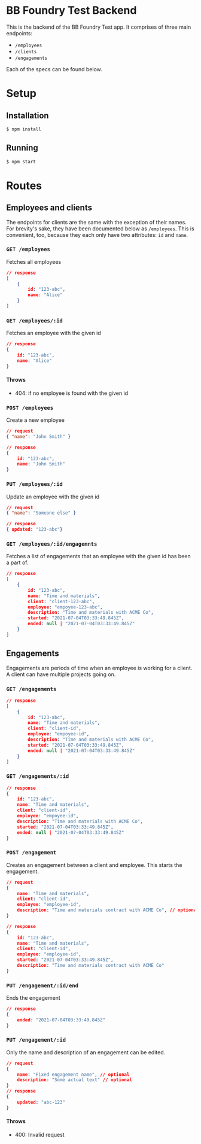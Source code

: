 # BB Foundry Test Backend

This is the backend of the BB Foundry Test app. It comprises of three main endpoints: 

- `/employees`
- `/clients`
- `/engagements`

Each of the specs can be found below.

# Setup

## Installation

```bash
$ npm install
```

## Running

```bash
$ npm start
```

# Routes

## Employees and clients

The endpoints for clients are the same with the exception of their names. For brevity's sake, they have been documented below as `/employees`. This is convenient, too, because they each only have two attributes: `id` and `name`. 

### `GET /employees`

Fetches all employees

```JSON
// response
[
	{
		id: "123-abc",
		name: "Alice"
	}
]
```

### `GET /employees/:id`

Fetches an employee with the given id

```JSON
// response
{
	id: "123-abc",
	name: "Alice"
}
```

#### Throws

- 404: if no employee is found with the given id

### `POST /employees`

Create a new employee

```JSON
// request
{ "name": "John Smith" }

// response
{
	id: "123-abc",
	name: "John Smith"
}
```

### `PUT /employees/:id`

Update an employee with the given id

```JSON
// request
{ "name": "Someone else" }

// response
{ updated: "123-abc"}
```

### `GET /employees/:id/engagemnts`

Fetches a list of engagements that an employee with the given id has been a part of.

```JSON
// response
[
	{
		id: "123-abc",
		name: "Time and materials",
		client: "client-123-abc",
		employee: "empoyee-123-abc",
		description: "Time and materials with ACME Co",
		started: "2021-07-04T03:33:49.845Z",
		ended: null | "2021-07-04T03:33:49.845Z"
	}
]
```

## Engagements

Engagements are periods of time when an employee is working for a client. A client can have multiple projects going on.

### `GET /engagements`

```JSON
// response
[
	{
		id: "123-abc",
		name: "Time and materials",
		client: "client-id",
		employee: "empoyee-id",
		description: "Time and materials with ACME Co",
		started: "2021-07-04T03:33:49.845Z",
		ended: null | "2021-07-04T03:33:49.845Z"
	}
]
```

### `GET /engagements/:id`

```JSON
// response
{
	id: "123-abc",
	name: "Time and materials",
	client: "client-id",
	employee: "empoyee-id",
	description: "Time and materials with ACME Co",
	started: "2021-07-04T03:33:49.845Z",
	ended: null | "2021-07-04T03:33:49.845Z"
}
```

### `POST /engagement`

Creates an engagement between a client and employee. This starts the engagement.

```JSON
// request
{
	name: "Time and materials",
	client: "client-id",
	employee: "employee-id",
	description: "Time and materials contract with ACME Co", // optional
}

// response 
{
	id: "123-abc",
	name: "Time and materials",
	client: "client-id",
	employee: "employee-id",
	started: "2021-07-04T03:33:49.845Z",
	description: "Time and materials contract with ACME Co"
}
```

### `PUT /engagement/:id/end`

Ends the engagement

```JSON
// response
{
	ended: "2021-07-04T03:33:49.845Z"
}
```

### `PUT /engagement/:id`

Only the name and description of an engagement can be edited.

```JSON
// request 
{
	name: "Fixed engagement name", // optional
	description: "Some actual text" // optional
}
// response
{
	updated: "abc-123"
}
```

#### Throws

- 400: Invalid request

